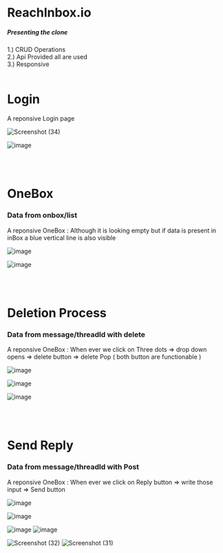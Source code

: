 <h1>ReachInbox.io</h1>
<h5>Presenting the clone</h5>
1.) CRUD Operations
<br />
2.) Api Provided all are used
<br />
3.) Responsive 
<br />
<br />
<h1>Login</h1>
<p>A reponsive Login page</p>

![Screenshot (34)](https://github.com/user-attachments/assets/4fa610e9-36e7-49f4-ae17-7afd50478344)

![image](https://github.com/user-attachments/assets/aaf29635-d392-4936-898c-fe7d8a1b723c)




<br></br>
<h1>OneBox</h1> <h3>Data from onbox/list</h3>
<p>A reponsive OneBox : Although it is looking empty but if data is present in inBox a blue  vertical line is also visible</p>

![image](https://github.com/user-attachments/assets/a4769a38-3d36-41a3-8f43-9fd975fc6479)

![image](https://github.com/user-attachments/assets/830bfa23-b138-4d4e-94f0-bbc5d49d0536)

<br></br>
<h1>Deletion Process </h1> <h3>Data from message/threadId with delete</h3>
<p>A reponsive OneBox : When ever we click on Three dots => drop down opens => delete button => delete Pop ( both button are functionable )</p>

![image](https://github.com/user-attachments/assets/750cf8b6-5778-4da6-97a9-ec6acfd14130)

![image](https://github.com/user-attachments/assets/084f6724-f665-4cfd-939b-70ef6adc70a3)

![image](https://github.com/user-attachments/assets/6a31f668-d7be-49e6-a9bf-835faaf37cd5)

<br></br>
<h1>Send Reply</h1> <h3>Data from message/threadId with Post</h3>
<p>A reponsive OneBox : When ever we click on Reply button => write those input => Send button </p>

![image](https://github.com/user-attachments/assets/e959cdd0-432a-4b19-b680-1433472d554f)


![image](https://github.com/user-attachments/assets/2896335e-4834-4042-aab2-43a940b7314f)

![image](https://github.com/user-attachments/assets/940421f8-231e-4e07-a1af-6536d78cce87)
![image](https://github.com/user-attachments/assets/56db168d-9bab-44ad-807a-ae6b2c1f189e)

![Screenshot (32)](https://github.com/user-attachments/assets/1fa80fce-063f-4c69-925f-478f4799c87e)
![Screenshot (31)](https://github.com/user-attachments/assets/5dfa503c-99a8-42f0-8766-ab96b46c251c)
